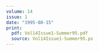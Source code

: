 ```yaml
---
volume: 14
issue: 1
date: "1995-08-15"
print:
  pdf: Vol14Issue1-Summer95.pdf
  source: Vol14Issue1-Summer95.ps
---
```

